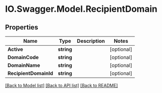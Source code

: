 # IO.Swagger.Model.RecipientDomain
## Properties

Name | Type | Description | Notes
------------ | ------------- | ------------- | -------------
**Active** | **string** |  | [optional] 
**DomainCode** | **string** |  | [optional] 
**DomainName** | **string** |  | [optional] 
**RecipientDomainId** | **string** |  | [optional] 

[[Back to Model list]](../README.md#documentation-for-models) [[Back to API list]](../README.md#documentation-for-api-endpoints) [[Back to README]](../README.md)

